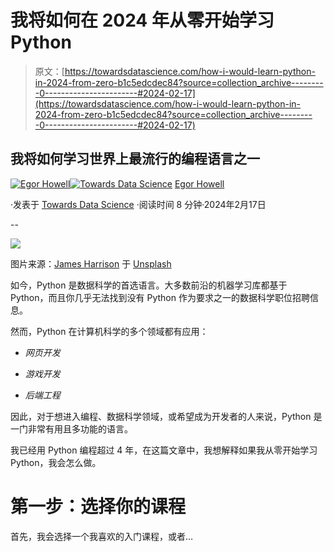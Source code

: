 # 我将如何在 2024 年从零开始学习 Python

> 原文：[https://towardsdatascience.com/how-i-would-learn-python-in-2024-from-zero-b1c5edcdec84?source=collection_archive---------0-----------------------#2024-02-17](https://towardsdatascience.com/how-i-would-learn-python-in-2024-from-zero-b1c5edcdec84?source=collection_archive---------0-----------------------#2024-02-17)

## 我将如何学习世界上最流行的编程语言之一

[](https://medium.com/@egorhowell?source=post_page---byline--b1c5edcdec84--------------------------------)[![Egor Howell](../Images/1f796e828f1625440467d01dcc3e40cd.png)](https://medium.com/@egorhowell?source=post_page---byline--b1c5edcdec84--------------------------------)[](https://towardsdatascience.com/?source=post_page---byline--b1c5edcdec84--------------------------------)[![Towards Data Science](../Images/a6ff2676ffcc0c7aad8aaf1d79379785.png)](https://towardsdatascience.com/?source=post_page---byline--b1c5edcdec84--------------------------------) [Egor Howell](https://medium.com/@egorhowell?source=post_page---byline--b1c5edcdec84--------------------------------)

·发表于 [Towards Data Science](https://towardsdatascience.com/?source=post_page---byline--b1c5edcdec84--------------------------------) ·阅读时间 8 分钟·2024年2月17日

--

![](../Images/00f69e519a538f22aabc8bd58b9a9adf.png)

图片来源：[James Harrison](https://unsplash.com/@jstrippa?utm_source=medium&utm_medium=referral) 于 [Unsplash](https://unsplash.com/?utm_source=medium&utm_medium=referral)

如今，Python 是数据科学的首选语言。大多数前沿的机器学习库都基于 Python，而且你几乎无法找到没有 Python 作为要求之一的数据科学职位招聘信息。

然而，Python 在计算机科学的多个领域都有应用：

+   *网页开发*

+   *游戏开发*

+   *后端工程*

因此，对于想进入编程、数据科学领域，或希望成为开发者的人来说，Python 是一门非常有用且多功能的语言。

我已经用 Python 编程超过 4 年，在这篇文章中，我想解释如果我从零开始学习 Python，我会怎么做。

# 第一步：选择你的课程

首先，我会选择一个我喜欢的入门课程，或者…
